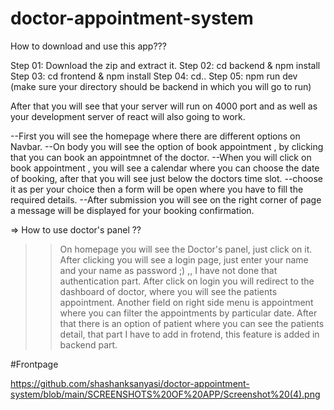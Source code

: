 # doctor-appointment-system


How to download and use this app???

Step 01: Download the zip and extract it.
Step 02: cd backend & npm install
Step 03: cd frontend & npm install
Step 04: cd..
Step 05: npm run dev (make sure your directory should be backend in which you will go to run)


After that you will see that your server will run on 4000 port and as well as your development server of react will also going to work.

--First you will see the homepage where there are different options on Navbar.
--On body you will see the option of book appointment , by clicking that you can book an appointmnet of the doctor.
--When you will click on book appointment , you will see a calendar where you can choose the date of booking, after that you will see just below the doctors time slot.
--choose it as per your choice then a form will be open where you have to fill the required details.
--After submission you will see on the right corner of page a message will be displayed for your booking confirmation.

=> How to use doctor's panel ??

>>On homepage you will see the Doctor's panel, just click on it.
>>After clicking you will see a login page, just enter your name and your name as password ;) ,, I have not done that authentication part.
>>After click on login you will redirect to the dashboard of doctor, where you will see the patients appointment.
>>Another field on right side menu is appointment where you can filter the appointments by particular date.
>>After that there is an option of patient where you can see the patients detail, that part I have to add in frotend, this feature is added in backend part.
>>


#Frontpage

https://github.com/shashanksanyasi/doctor-appointment-system/blob/main/SCREENSHOTS%20OF%20APP/Screenshot%20(4).png

